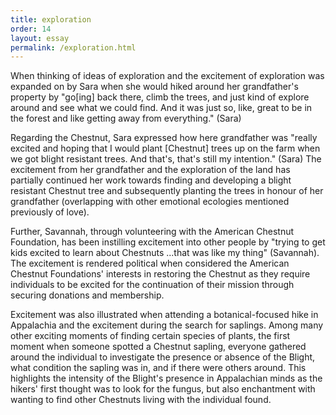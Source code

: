 ```yaml
---
title: exploration
order: 14
layout: essay
permalink: /exploration.html
---
```


<div class="a">
<p>When thinking of ideas of exploration and the excitement of exploration was expanded on by Sara when she would hiked around her grandfather's property by 
"go[ing] back there, climb the trees, and just kind of explore around and see what we could find. And it was just so, like, great to be in the forest and like getting away from everything." (Sara)</p>

<div class="b">
<p>Regarding the Chestnut, Sara expressed how here grandfather was "really excited and hoping that I would plant [Chestnut] trees up on the farm when we got blight resistant trees. And that's, that's still my intention." (Sara) The excitement from her grandfather and the exploration of the land has partially continued her work towards finding and developing a blight resistant Chestnut tree and subsequently planting the trees in honour of her grandfather (overlapping with other emotional ecologies mentioned previously of love).</p>

<p>Further, Savannah, through volunteering with the American Chestnut Foundation, has been instilling excitement into other people by "trying to get kids excited to learn about Chestnuts ...that was like my thing" (Savannah). The excitement is rendered political when considered the American Chestnut Foundations' interests in restoring the Chestnut as they require individuals to be excited for the continuation of their mission through securing donations and membership.</p>

<p>Excitement was also illustrated when attending a botanical-focused hike in Appalachia and the excitement during the search for saplings. Among many other exciting moments of finding certain species of plants, the first moment when someone spotted a Chestnut sapling, everyone gathered around the individual to investigate the presence or absence of the Blight, what condition the sapling was in, and if there were others around. This highlights the intensity of the Blight's presence in Appalachian minds as the hikers' first thought was to look for the fungus, but also enchantment with wanting to find other Chestnuts living with the individual found.</p>

